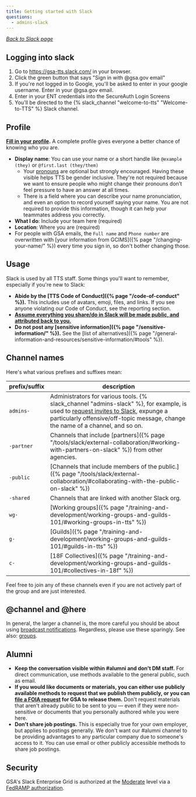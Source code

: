 ```yaml
---
title: Getting started with Slack
questions:
  - admins-slack
---
```


_[Back to Slack page](../)_

## Logging into slack
1. Go to https://gsa-tts.slack.com/ in your browser.
2. Click the green button that says "Sign in with @gsa.gov email"
3. If you're not logged in to Google, you'll be asked to enter in your google username. Enter in your @gsa.gov email.
4. Enter in your ENT credentials into the SecureAuth Login Screens
5. You'll be directed to the {% slack_channel "welcome-to-tts" "Welcome-to-TTS" %} Slack channel.

## Profile

**[Fill in your profile](https://gsa-tts.slack.com/account/profile).** A
complete profile gives everyone a better chance of knowing who you are.

- **Display name**: You can use your name or a short handle like
  `@example (they)` or `@first.last (they/them)`
  - Your [pronouns][pronouns] are optional but strongly encouraged.
    Having these visible helps TTS be gender inclusive. They're not required
    because we want to ensure people who might change their pronouns don’t feel
    pressure to have an answer at all times.
  - There is a field where you can describe your name pronunciation, and even an
    option to record yourself saying your name. You are not required to provide
    this information, though it can help your teammates address you correctly.
- **What I do**: Include your team here (required)
- **Location**: Where you are (required)
- For people with GSA emails, the `Full name` and `Phone number` are overwritten
  with [your information from GCIMS]({% page "/changing-your-name/" %}) every
  time you sign in, so don't bother changing those.

[pronouns]: https://web.archive.org/web/20220330085910/https://pronoun.is/

## Usage

Slack is used by all TTS staff. Some things you'll want to remember, especially
if you're new to Slack:

- **Abide by the [TTS Code of Conduct]({% page "/code-of-conduct" %}).** This
  includes use of avatars, emoji, files, and links. If you see anyone violating
  our Code of Conduct, see the reporting section.
- **[Assume everything you share/do in Slack will be made public, and attributed back to you.](../records/)**
- **Do not post any [sensitive
  information]({% page "/sensitive-information/" %}).** See the [list of
  alternatives]({% page "/general-information-and-resources/sensitive-information/#tools" %}).

## Channel names

Here's what various prefixes and suffixes mean:

| prefix/suffix | description                                                                                                                                                                                                                                 |
| ------------- | ------------------------------------------------------------------------------------------------------------------------------------------------------------------------------------------------------------------------------------------- |
| `admins-`     | Administrators for various tools. {% slack_channel "admins-slack" %}, for example, is used to [request invites to Slack](../user-management/), expunge a particularly offensive/off-topic message, change the name of a channel, and so on. |
| `-partner`    | Channels that include [partners]({% page "/tools/slack/external-collaboration/#working-with-partners-on-slack" %}) from other agencies.                                                                                                     |
| `-public`     | [Channels that include members of the public.]({% page "/tools/slack/external-collaboration/#collaborating-with-the-public-on-slack" %})                                                                                                    |
| `-shared`     | Channels that are linked with another Slack org.                                                                                                                                                                                            |
| `wg-`         | [Working groups]({% page "/training-and-development/working-groups-and-guilds-101/#working-groups-in-tts" %})                                                                                                                               |
| `g-`          | [Guilds]({% page "/training-and-development/working-groups-and-guilds-101/#guilds-in-tts" %})                                                                                                                                               |
| `c-`          | [18F Collectives]({% page "/training-and-development/working-groups-and-guilds-101/#collectives-in-18f" %})                                                                                                                                 |

Feel free to join any of these channels even if you are not actively part of the
group and are just interested.

## @channel and @here

In general, the larger a channel is, the more careful you should be about using
[broadcast notifications](https://slack.com/help/articles/202009646-Notify-a-channel-or-workspace).
Regardless, please use these sparingly. See also:
[groups](../guidelines/#groups).

## Alumni

- **Keep the conversation visible within #alumni and don't DM staff.** For
  direct communication, use methods available to the general public, such as
  email.
- **If you would like documents or materials, you can either use publicly
  available methods to request that we publish them publicly, or you can
  [file a FOIA request](https://www.gsa.gov/reference/freedom-of-information-act-foia)
  for GSA to release them.** Don't request materials that aren't already public
  to be sent to you — even if they were non-sensitive or documents that you
  personally authored while you were here.
- **Don't share job postings.** This is especially true for your own employer,
  but applies to postings generally. We don't want our #alumni channel to be
  providing advantages to any particular company due to someone's access to it.
  You can use email or other publicly accessible methods to share job postings.

## Security

GSA's Slack Enterprise Grid is authorized at the
[Moderate](https://atos.open-control.org/categorization/#selecting-the-overall-impact-level)
level via a
[FedRAMP authorization](https://marketplace.fedramp.gov/#/product/slack?sort=productName&productNameSearch=slack).
